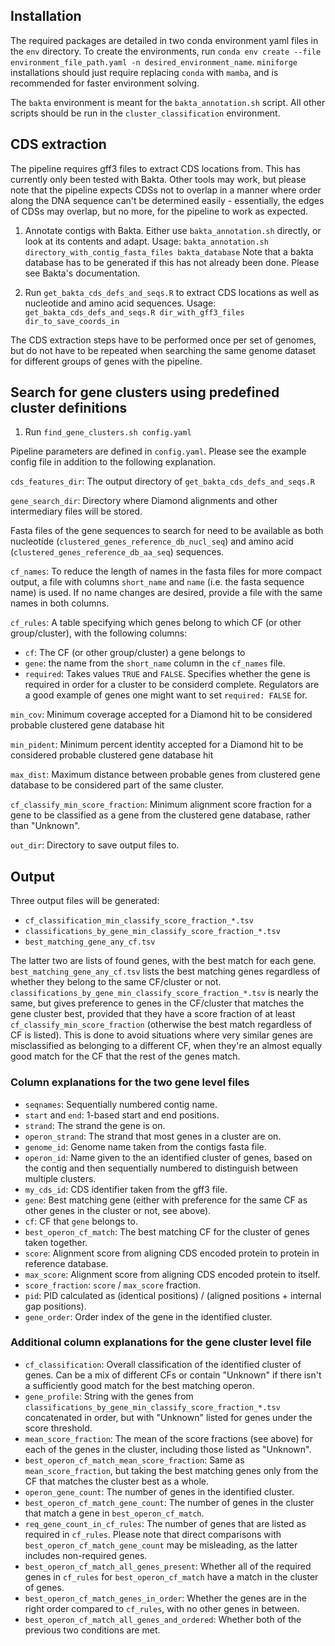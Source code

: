 ## Installation

The required packages are detailed in two conda environment yaml files in the `env` directory. To create the environments, run `conda env create --file environment_file_path.yaml -n desired_environment_name`. `miniforge` installations should just require replacing `conda` with `mamba`, and is recommended for faster environment solving.

The `bakta` environment is meant for the `bakta_annotation.sh` script. All other scripts should be run in the `cluster_classification` environment.

## CDS extraction

The pipeline requires gff3 files to extract CDS locations from. This has currently only been tested with Bakta. Other tools may work, but please note that the pipeline expects CDSs not to overlap in a manner where order along the DNA sequence can't be determined easily - essentially, the edges of CDSs may overlap, but no more, for the pipeline to work as expected.


1. Annotate contigs with Bakta. Either use `bakta_annotation.sh` directly, or look at its contents and adapt.
    Usage: `bakta_annotation.sh directory_with_contig_fasta_files bakta_database`
    Note that a bakta database has to be generated if this has not already been done. Please see Bakta's documentation.

2. Run `get_bakta_cds_defs_and_seqs.R` to extract CDS locations as well as nucleotide and amino acid sequences.
    Usage: `get_bakta_cds_defs_and_seqs.R dir_with_gff3_files dir_to_save_coords_in`


The CDS extraction steps have to be performed once per set of genomes, but do not have to be repeated when searching the same genome dataset for different groups of genes with the pipeline.

## Search for gene clusters using predefined cluster definitions

1. Run `find_gene_clusters.sh config.yaml`

Pipeline parameters are defined in `config.yaml`. Please see the example config file in addition to the following explanation.

`cds_features_dir`: The output directory of `get_bakta_cds_defs_and_seqs.R`

`gene_search_dir`: Directory where Diamond alignments and other intermediary files will be stored.

Fasta files of the gene sequences to search for need to be available as both nucleotide (`clustered_genes_reference_db_nucl_seq`) and amino acid (`clustered_genes_reference_db_aa_seq`) sequences. 

`cf_names`: To reduce the length of names in the fasta files for more compact output, a file with columns `short_name` and `name` (i.e. the fasta sequence name) is used. If no name changes are desired, provide a file with the same names in both columns.

`cf_rules`: A table specifying which genes belong to which CF (or other group/cluster), with the following columns:
- `cf`: The CF (or other group/cluster) a gene belongs to
- `gene`: the name from the `short_name` column in the `cf_names` file.
- `required`: Takes values `TRUE` and `FALSE`. Specifies whether the gene is required in order for a cluster to be considerd complete. Regulators are a good example of genes one might want to set `required: FALSE` for.

`min_cov`: Minimum coverage accepted for a Diamond hit to be considered probable clustered gene database hit

`min_pident`: Minimum percent identity accepted for a Diamond hit to be considered probable clustered gene database hit

`max_dist`: Maximum distance between probable genes from clustered gene database to be considered part of the same cluster.

`cf_classify_min_score_fraction`: Minimum alignment score fraction for a gene to be classified as a gene from the clustered gene database, rather than "Unknown".

`out_dir`: Directory to save output files to.

## Output

Three output files will be generated:

- `cf_classification_min_classify_score_fraction_*.tsv`
- `classifications_by_gene_min_classify_score_fraction_*.tsv`
- `best_matching_gene_any_cf.tsv`

The latter two are lists of found genes, with the best match for each gene. `best_matching_gene_any_cf.tsv` lists the best matching genes regardless of whether they belong to the same CF/cluster or not. `classifications_by_gene_min_classify_score_fraction_*.tsv` is nearly the same, but gives preference to genes in the CF/cluster that matches the gene cluster best, provided that they have a score fraction of at least `cf_classify_min_score_fraction` (otherwise the best match regardless of CF is listed). This is done to avoid situations where very similar genes are misclassified as belonging to a different CF, when they're an almost equally good match for the CF that the rest of the genes match.


### Column explanations for the two gene level files

- `seqnames`: Sequentially numbered contig name.
- `start` and `end`: 1-based start and end positions.
- `strand`: The strand the gene is on.
- `operon_strand`: The strand that most genes in a cluster are on.
- `genome_id`: Genome name taken from the contigs fasta file.
- `operon_id`: Name given to the an identified cluster of genes, based on the contig and then sequentially numbered to distinguish between multiple clusters.
- `my_cds_id`: CDS identifier taken from the gff3 file.
- `gene`: Best matching gene (either with preference for the same CF as other genes in the cluster or not, see above).
- `cf`: CF that `gene` belongs to.
- `best_operon_cf_match`: The best matching CF for the cluster of genes taken together.
- `score`: Alignment score from aligning CDS encoded protein to protein in reference database.
- `max_score`: Alignment score from aligning CDS encoded protein to itself.
- `score_fraction`: `score` / `max_score` fraction.
- `pid`: PID calculated as (identical positions) / (aligned positions + internal gap positions).
- `gene_order`: Order index of the gene in the identified cluster.

### Additional column explanations for the gene cluster level file

- `cf_classification`: Overall classification of the identified cluster of genes. Can be a mix of different CFs or contain "Unknown" if there isn't a sufficiently good match for the best matching operon.
- `gene_profile`: String with the genes from `classifications_by_gene_min_classify_score_fraction_*.tsv` concatenated in order, but with "Unknown" listed for genes under the score threshold.
- `mean_score_fraction`: The mean of the score fractions (see above) for each of the genes in the cluster, including those listed as "Unknown".
- `best_operon_cf_match_mean_score_fraction`: Same as `mean_score_fraction`, but taking the best matching genes only from the CF that matches the cluster best as a whole.
- `operon_gene_count`: The number of genes in the identified cluster.
- `best_operon_cf_match_gene_count`: The number of genes in the cluster that match a gene in `best_operon_cf_match`.
- `req_gene_count_in_cf_rules`: The number of genes that are listed as required in `cf_rules`. Please note that direct comparisons with `best_operon_cf_match_gene_count` may be misleading, as the latter includes non-required genes.
- `best_operon_cf_match_all_genes_present`: Whether all of the required genes in `cf_rules` for `best_operon_cf_match` have a match in the cluster of genes.
- `best_operon_cf_match_genes_in_order`: Whether the genes are in the right order compared to `cf_rules`, with no other genes in between.
- `best_operon_cf_match_all_genes_and_ordered`: Whether both of the previous two conditions are met.